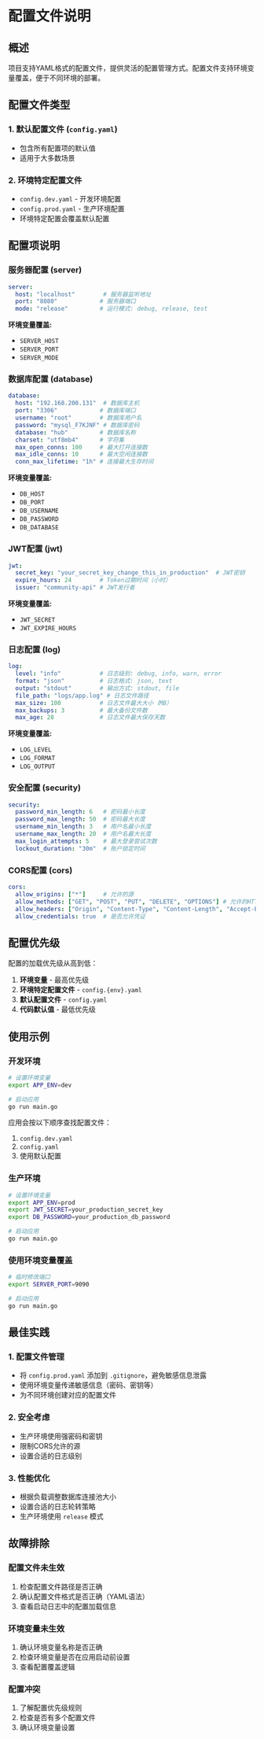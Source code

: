 # 配置文件说明

## 概述

项目支持YAML格式的配置文件，提供灵活的配置管理方式。配置文件支持环境变量覆盖，便于不同环境的部署。

## 配置文件类型

### 1. 默认配置文件 (`config.yaml`)
- 包含所有配置项的默认值
- 适用于大多数场景

### 2. 环境特定配置文件
- `config.dev.yaml` - 开发环境配置
- `config.prod.yaml` - 生产环境配置
- 环境特定配置会覆盖默认配置

## 配置项说明

### 服务器配置 (server)

```yaml
server:
  host: "localhost"        # 服务器监听地址
  port: "8080"            # 服务器端口
  mode: "release"         # 运行模式: debug, release, test
```

**环境变量覆盖:**
- `SERVER_HOST`
- `SERVER_PORT`
- `SERVER_MODE`

### 数据库配置 (database)

```yaml
database:
  host: "192.168.200.131"  # 数据库主机
  port: "3306"            # 数据库端口
  username: "root"        # 数据库用户名
  password: "mysql_F7KJNF" # 数据库密码
  database: "hub"         # 数据库名称
  charset: "utf8mb4"      # 字符集
  max_open_conns: 100     # 最大打开连接数
  max_idle_conns: 10      # 最大空闲连接数
  conn_max_lifetime: "1h" # 连接最大生存时间
```

**环境变量覆盖:**
- `DB_HOST`
- `DB_PORT`
- `DB_USERNAME`
- `DB_PASSWORD`
- `DB_DATABASE`

### JWT配置 (jwt)

```yaml
jwt:
  secret_key: "your_secret_key_change_this_in_production"  # JWT密钥
  expire_hours: 24        # Token过期时间（小时）
  issuer: "community-api" # JWT发行者
```

**环境变量覆盖:**
- `JWT_SECRET`
- `JWT_EXPIRE_HOURS`

### 日志配置 (log)

```yaml
log:
  level: "info"           # 日志级别: debug, info, warn, error
  format: "json"          # 日志格式: json, text
  output: "stdout"        # 输出方式: stdout, file
  file_path: "logs/app.log" # 日志文件路径
  max_size: 100           # 日志文件最大大小（MB）
  max_backups: 3          # 最大备份文件数
  max_age: 28             # 日志文件最大保存天数
```

**环境变量覆盖:**
- `LOG_LEVEL`
- `LOG_FORMAT`
- `LOG_OUTPUT`

### 安全配置 (security)

```yaml
security:
  password_min_length: 6   # 密码最小长度
  password_max_length: 50  # 密码最大长度
  username_min_length: 3   # 用户名最小长度
  username_max_length: 20  # 用户名最大长度
  max_login_attempts: 5    # 最大登录尝试次数
  lockout_duration: "30m"  # 账户锁定时间
```

### CORS配置 (cors)

```yaml
cors:
  allow_origins: ["*"]     # 允许的源
  allow_methods: ["GET", "POST", "PUT", "DELETE", "OPTIONS"] # 允许的HTTP方法
  allow_headers: ["Origin", "Content-Type", "Content-Length", "Accept-Encoding", "X-CSRF-Token", "Authorization"] # 允许的请求头
  allow_credentials: true  # 是否允许凭证
```

## 配置优先级

配置的加载优先级从高到低：

1. **环境变量** - 最高优先级
2. **环境特定配置文件** - `config.{env}.yaml`
3. **默认配置文件** - `config.yaml`
4. **代码默认值** - 最低优先级

## 使用示例

### 开发环境

```bash
# 设置环境变量
export APP_ENV=dev

# 启动应用
go run main.go
```

应用会按以下顺序查找配置文件：
1. `config.dev.yaml`
2. `config.yaml`
3. 使用默认配置

### 生产环境

```bash
# 设置环境变量
export APP_ENV=prod
export JWT_SECRET=your_production_secret_key
export DB_PASSWORD=your_production_db_password

# 启动应用
go run main.go
```

### 使用环境变量覆盖

```bash
# 临时修改端口
export SERVER_PORT=9090

# 启动应用
go run main.go
```

## 最佳实践

### 1. 配置文件管理

- 将 `config.prod.yaml` 添加到 `.gitignore`，避免敏感信息泄露
- 使用环境变量传递敏感信息（密码、密钥等）
- 为不同环境创建对应的配置文件

### 2. 安全考虑

- 生产环境使用强密码和密钥
- 限制CORS允许的源
- 设置合适的日志级别

### 3. 性能优化

- 根据负载调整数据库连接池大小
- 设置合适的日志轮转策略
- 生产环境使用 `release` 模式

## 故障排除

### 配置文件未生效

1. 检查配置文件路径是否正确
2. 确认配置文件格式是否正确（YAML语法）
3. 查看启动日志中的配置加载信息

### 环境变量未生效

1. 确认环境变量名称是否正确
2. 检查环境变量是否在应用启动前设置
3. 查看配置覆盖逻辑

### 配置冲突

1. 了解配置优先级规则
2. 检查是否有多个配置文件
3. 确认环境变量设置
